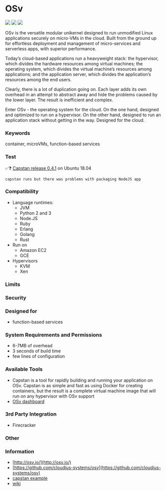 # OSv
<img src="https://img.shields.io/github/stars/cloudius-systems/osv">
<img src="https://img.shields.io/github/forks/cloudius-systems/osv">
<img src="https://img.shields.io/github/issues/cloudius-systems/osv">


OSv is the versatile modular unikernel designed to run unmodified Linux applications securely on micro-VMs in the cloud. Built from the ground up for effortless deployment and management of micro-services and serverless apps, with superior performance.

Today’s cloud-based applications run a heavyweight stack: the hypervisor, which divides the hardware resources among virtual machines; the operating system, which divides the virtual machine’s resources among applications; and the application server, which divides the application’s resources among the end users. 

Clearly, there is a lot of duplication going on. Each layer adds its own overhead in an attempt to abstract away and hide the problems caused by the lower layer. The result is inefficient and complex.

Enter OSv - the operating system for the cloud. On the one hand, designed and optimized to run on a hypervisor. On the other hand, designed to run an application stack without getting in the way. Designed for the cloud.

### Keywords
container, microVMs, function-based services

### Test
✅❓ [Capstan release 0.4.1](https://github.com/cloudius-systems/capstan/releases/tag/v0.4.1) on Ubuntu 18.04
```
capstan runs but there was problems with packaging NodeJS app
```

### Compatibility
- Language runtimes:
    - JVM
    - Python 2 and 3
    - Node.JS
    - Ruby
    - Erlang
    - Golang
    - Rust
- Run on
  - Amazon EC2
  - GCE
- Hypervisors
  - KVM
  - Xen


### Limits

### Security

### Designed for
- function-based services

### System Requirements and Permissions
- 6-7MB of overhead
- 3 seconds of build time
- few lines of configuration

### Available Tools
- Capstan is a tool for rapidly building and running your application on OSv. Capstan is as simple and fast as using Docker for creating containers, but the result is a complete virtual machine image that will run on any hypervisor with OSv support
- [OSv dashboard](https://github.com/cloudius-systems/osv/wiki/OSv-Dashboard)

### 3rd Party Integration
- Firecracker

### Other

### Information
- [http://osv.io/](http://osv.io/)
- [https://github.com/cloudius-systems/osv](https://github.com/cloudius-systems/osv)
- [capstan example](https://github.com/cloudius-systems/capstan-example)
- [wiki](https://github.com/cloudius-systems/osv/wiki)
